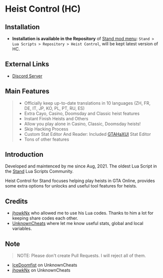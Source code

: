 # Heist Control (HC)


## Installation

- **Installation is available in the Repository** of [Stand mod menu](https://stand.gg): `Stand > Lua Scripts > Repository > Heist Control`, will be kept latest version of HC.

## External Links

- [Discord Server](https://discord.gg/KTFAYQn5Xz)


## Main Features

> - Officially keep up-to-date translations in 10 languages (ZH, FR, DE, IT, JP, KO, PL, PT, RU, ES)
> - Extra Cayo, Casino, Doomsday and Classic heist features
> - Instant Finish Heists and Others
> - Allow you play alone in Casino, Classic, Doomsday heists!
> - Skip Hacking Process
> - Custom Stat Editor And Reader: Included [GTAHaXUI](https://www.unknowncheats.me/forum/grand-theft-auto-v/461672-gtahax-1-58-external-thread-3-a.html) Stat Editor
> - Tons of other features


## Introduction

Developed and maintenced by me since Aug, 2021.
The oldest Lua Script in the [Stand](https://stand.gg) Lua Scripts Community.

Heist Control for Stand focuses helping play heists in GTA Online, provides some extra options for unlocks and useful tool features for heists.


## Credits

- [jhowkNx](https://github.com/jhowkNx/) who allowed me to use his Lua codes. Thanks to him a lot for keeping share codes each other.
- [UnknownCheats](https://www.unknowncheats.me/forum/grand-theft-auto-v) where let me know useful stats, global and local variables.


## Note

> NOTE: Please don't create Pull Requests. I will reject all of them.

- [IceDoomfist](https://www.unknowncheats.me/forum/members/3763225.html) on UnknownCheats
- [jhowkNx](https://www.unknowncheats.me/forum/members/1634082.html) on UnknownCheats
